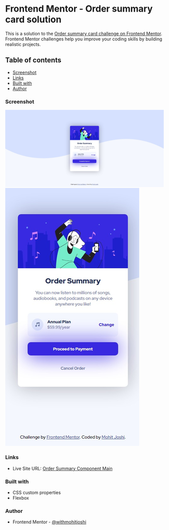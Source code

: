 # Frontend Mentor - Order summary card solution

This is a solution to the [Order summary card challenge on Frontend Mentor](https://www.frontendmentor.io/challenges/order-summary-component-QlPmajDUj). Frontend Mentor challenges help you improve your coding skills by building realistic projects.

## Table of contents

- [Screenshot](#screenshot)
- [Links](#links)
- [Built with](#built-with)
- [Author](#author)

### Screenshot

![](./screenshot1.jpeg)
![](./screenshot2.jpeg)

### Links

- Live Site URL: [Order Summary Component Main](https://withmohitjoshi.github.io/FrontendMentor-Projects/order-summary-component-main/)

### Built with

- CSS custom properties
- Flexbox

### Author

- Frontend Mentor - [@withmohitjoshi](https://www.frontendmentor.io/profile/withmohitjoshi)
